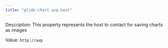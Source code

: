 ```yaml
---
title: "glide.chart.avp.host"
---
```


Description: This property represents the host to contact for saving charts as images

Value: `http://avp`